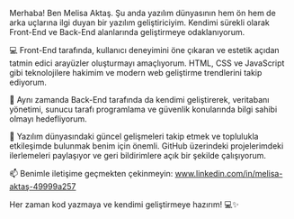  Merhaba! Ben Melisa Aktaş. Şu anda yazılım dünyasının hem ön hem de arka uçlarına ilgi duyan bir yazılım geliştiriciyim. Kendimi sürekli olarak Front-End ve Back-End alanlarında geliştirmeye odaklanıyorum.

💻 Front-End tarafında, kullanıcı deneyimini öne çıkaran ve estetik açıdan tatmin edici arayüzler oluşturmayı amaçlıyorum. HTML, CSS ve JavaScript gibi teknolojilere hakimim ve modern web geliştirme trendlerini takip ediyorum.

🚀 Aynı zamanda Back-End tarafında da kendimi geliştirerek, veritabanı yönetimi, sunucu tarafı programlama ve güvenlik konularında bilgi sahibi olmayı hedefliyorum. 

🌱 Yazılım dünyasındaki güncel gelişmeleri takip etmek ve toplulukla etkileşimde bulunmak benim için önemli. GitHub üzerindeki projelerimdeki ilerlemeleri paylaşıyor ve geri bildirimlere açık bir şekilde çalışıyorum.

📫 Benimle iletişime geçmekten çekinmeyin: www.linkedin.com/in/melisa-aktaş-49999a257


Her zaman kod yazmaya ve kendimi geliştirmeye hazırım! 💻✨
